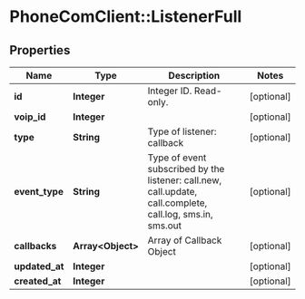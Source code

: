 # PhoneComClient::ListenerFull

## Properties
Name | Type | Description | Notes
------------ | ------------- | ------------- | -------------
**id** | **Integer** | Integer ID. Read-only. | [optional]
**voip_id** | **Integer** |  | [optional]
**type** | **String** | Type of listener: callback | [optional]
**event_type** | **String** | Type of event subscribed by the listener: call.new, call.update, call.complete, call.log, sms.in, sms.out | [optional]
**callbacks** | **Array&lt;Object&gt;** | Array of Callback Object | [optional]
**updated_at** | **Integer** |  | [optional]
**created_at** | **Integer** |  | [optional]


